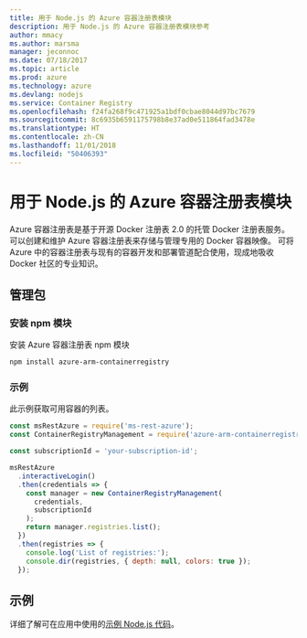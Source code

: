 ```yaml
---
title: 用于 Node.js 的 Azure 容器注册表模块
description: 用于 Node.js 的 Azure 容器注册表模块参考
author: mmacy
ms.author: marsma
manager: jeconnoc
ms.date: 07/18/2017
ms.topic: article
ms.prod: azure
ms.technology: azure
ms.devlang: nodejs
ms.service: Container Registry
ms.openlocfilehash: f24fa268f9c471925a1bdf0cbae8044d97bc7679
ms.sourcegitcommit: 8c6935b6591175798b8e37ad0e511864fad3478e
ms.translationtype: HT
ms.contentlocale: zh-CN
ms.lasthandoff: 11/01/2018
ms.locfileid: "50406393"
---
```

# <a name="azure-container-registry-modules-for-nodejs"></a>用于 Node.js 的 Azure 容器注册表模块

Azure 容器注册表是基于开源 Docker 注册表 2.0 的托管 Docker 注册表服务。 可以创建和维护 Azure 容器注册表来存储与管理专用的 Docker 容器映像。 可将 Azure 中的容器注册表与现有的容器开发和部署管道配合使用，现成地吸收 Docker 社区的专业知识。

## <a name="management-package"></a>管理包

### <a name="install-the-npm-module"></a>安装 npm 模块

安装 Azure 容器注册表 npm 模块

```bash
npm install azure-arm-containerregistry
```

### <a name="example"></a>示例

此示例获取可用容器的列表。

```javascript
const msRestAzure = require('ms-rest-azure');
const ContainerRegistryManagement = require('azure-arm-containerregistry');

const subscriptionId = 'your-subscription-id';

msRestAzure
  .interactiveLogin()
  .then(credentials => {
    const manager = new ContainerRegistryManagement(
      credentials,
      subscriptionId
    );
    return manager.registries.list();
  })
  .then(registries => {
    console.log('List of registries:');
    console.dir(registries, { depth: null, colors: true });
  });
```

## <a name="samples"></a>示例

详细了解可在应用中使用的[示例 Node.js 代码](https://azure.microsoft.com/resources/samples/?platform=nodejs)。
